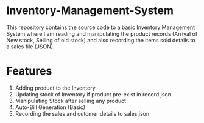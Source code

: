 # Inventory-Management-System
This repository contains the source code to a basic Inventory Management System where I am reading and manipulating the product records
(Arrival of New stock, Selling of old stock) and also recording the items sold details to a sales file (JSON). 

# Features
1) Adding product to the Inventory
2) Updating stock of Inventory if product pre-exist in record.json
3) Manipulating Stock after selling any product
4) Auto-Bill Generation (Basic)
5) Recording the sales and cutomer details to sales.json
